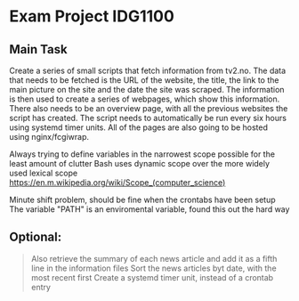 # Exam Project IDG1100

## Main Task

Create a series of small scripts that fetch information from tv2.no.
The data that needs to be fetched is the URL of the website, the title, the link to the main picture on the site
and the date the site was scraped. The information is then used to create a series of webpages, which show this information.
There also needs to be an overview page, with all the previous websites the script has created.
The script needs to automatically be run every six hours using systemd timer units.
All of the pages are also going to be hosted using nginx/fcgiwrap.


Always trying to define variables in the narrowest scope possible for the least amount of clutter
Bash uses dynamic scope over the more widely used lexical scope     https://en.m.wikipedia.org/wiki/Scope_(computer_science)


Minute shift problem, should be fine when the crontabs have been setup
The variable "PATH" is an enviromental variable, found this out the hard way


## Optional:
> Also retrieve the summary of each news article and add it as a fifth line in the information files
> Sort the news articles byt date, with the most recent first
> Create a systemd timer unit, instead of a crontab entry